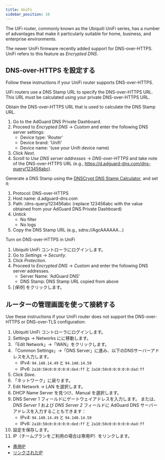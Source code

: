 ```yaml
---
title: UniFi
sidebar_position: 10
---
```


The UiFi router, commonly known as the Ubiquiti UniFi series, has a number of advantages that make it particularly suitable for home, business, and enterprise environments.

The newer UniFi firmware recently added support for DNS-over-HTTPS. UniFi refers to this feature as _Encrypted DNS_.

## DNS-over-HTTPS を設定する

Follow these instructions if your UniFi router supports DNS-over-HTTPS.

UiFi routers use a DNS Stamp URL to specify the DNS-over-HTTPS URL. This URL must be calculated using your private DNS-over-HTTPS URL.

Obtain the DNS-over-HTTPS URL that is used to calculate the DNS Stamp URL.

1. Go to the AdGuard DNS Private Dashboard.
2. Proceed to _Encrypted DNS_ → _Custom_ and enter the following DNS server settings:
    - Device type: 'Router'
    - Device brand: 'Unifi'
    - Device name: '(use your Unifi device name)
3. Click _Next_.
4. Scroll to _Use DNS server addresses_ → _DNS-over-HTTPS_ and take note of the DNS-over-HTTPS URL (e.g., https://d.adguard-dns.com/dns-query/123456abc).

Generate a DNS Stamp using the [DNSCrypt DNS Stamp Calculator](https://dnscrypt.info/stamps/), and set it:

1. Protocol: DNS-over-HTTPS
2. Host name: d.adguard-dns.com
3. Path: /dns-query/123456abc (replace 123456abc with the value obtained from your AdGuard DNS Private Dashboard)
4. Untick
    - No filter
    - No logs
5. Copy the DNS Stamp URL (e.g., sdns://AgcAAAAAA…)

Turn on DNS-over-HTTPS in UniFi

1. Ubiquiti UniFi コントローラにログインします。
2. Go to _Settings_ → _Security_.
3. Click _Protection_.
4. Proceed to _Encrypted DNS_ → _Custom_ and enter the following DNS server addresses.
    - Server Name: 'AdGuard DNS'
    - DNS Stamp: DNS Stamp URL copied from above
5. [_保存_] をクリックします。

## ルーターの管理画面を使って接続する

Use these instructions if your UniFi router does not support the DNS-over-HTTPS or DNS-over-TLS configuration:

1. Ubiquiti UniFi コントローラにログインします。
2. Settings → Networks にに移動します。
3. 「Edit Network」→「WAN」をクリックします。
4. 「Common Settings」→「DNS Server」に進み、以下のDNSサーバーアドレスを入力します。
    - IPv4: `94.140.14.49` と `94.140.14.59`
    - IPv6: `2a10:50c0:0:0:0:0:ded:ff` と `2a10:50c0:0:0:0:0:dad:ff`
5. Click _Save_.
6. 「ネットワーク」に戻ります。
7. Edit Network → LAN を選択します。
8. DHCP Name Server を見つけ、Manual を選択します。
9. DNS Server 1 フィールドにゲートウェイアドレスを入力します。 または、_DNS Server 1_ および _DNS Server 2_ フィールドに AdGuard DNS サーバー アドレスを入力することもできます：
    - IPv4: `94.140.14.49` と `94.140.14.59`
    - IPv6: `2a10:50c0:0:0:0:0:ded:ff` と `2a10:50c0:0:0:0:0:dad:ff`
10. 設定を保存します。
11. IP（チームプランをご利用の場合は専用IP）をリンクします。

- [専用IP](private-dns/connect-devices/other-options/dedicated-ip.md)
- [リンクされたIP](private-dns/connect-devices/other-options/linked-ip.md)
